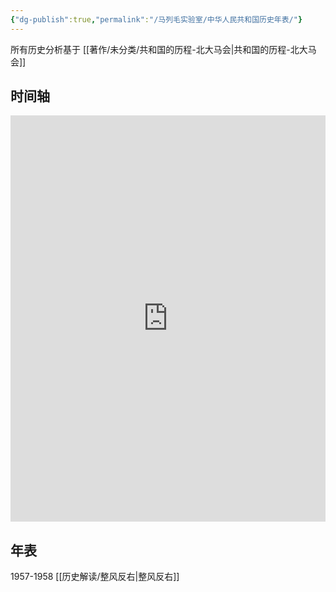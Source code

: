 ```yaml
---
{"dg-publish":true,"permalink":"/马列毛实验室/中华人民共和国历史年表/"}
---
```



所有历史分析基于 [[著作/未分类/共和国的历程-北大马会\|共和国的历程-北大马会]]

## 时间轴
<iframe src=' https://cdn.knightlab.com/libs/timeline3/latest/embed/index.html?source=1Jv5esfQeKmTG6-6nNe-mfBHgjJf2zPwpwJIonwCKNsY&font=Default&lang=zh-cn&initial_zoom=2&height=650 ' width='100%' height='650' webkitallowfullscreen mozallowfullscreen allowfullscreen frameborder='0'></iframe>

## 年表
1957-1958 [[历史解读/整风反右\|整风反右]]
